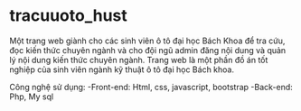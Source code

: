 # tracuuoto_hust

Một trang web giành cho các sinh viên ô tô đại học Bách Khoa để tra cứu, đọc kiến thức chuyên ngành và cho đội ngũ admin đăng nội dung và quản lý nội dung kiến thức chuyên ngành. 
Trang web là một phần đồ án tốt nghiệp của sinh viên ngành kỹ thuật ô tô đại học Bách khoa.

Công nghệ sử dụng:
  -Front-end: Html, css, javascript, bootstrap
  -Back-end: Php, My sql
